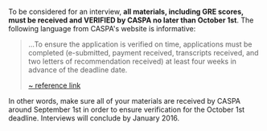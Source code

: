 To be considered for an interview, **all materials, including GRE scores, must be received and VERIFIED by CASPA no later than October 1st**. The following language from CASPA's website is informative:

> ...To ensure the application is verified on time, applications must be completed (e-submitted, payment received, transcripts received, and two letters of recommendation received) at least four weeks in advance of the deadline date.
>
> <span class="reference">[~ reference link][caspa-deadline-info]</span>

In other words, make sure all of your materials are received by CASPA around September 1st in order to ensure verification for the October 1st deadline. Interviews will conclude by January 2016. 

[caspa-deadline-info]: https://portal.caspaonline.org/caspaHelpPages/frequently-asked-questions/school-information/deadlines/